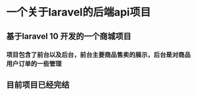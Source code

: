 # 一个关于laravel的后端api项目
## 基于laravel 10 开发的一个商城项目
### 项目包含了前台以及后台，前台主要商品售卖的展示，后台是对商品用户订单的一些管理

## 目前项目已经完结

